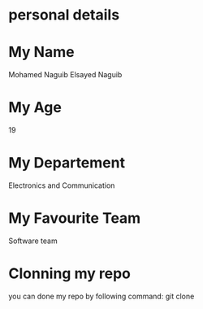 # personal details
# My Name
Mohamed Naguib Elsayed Naguib
# My Age
19
# My Departement
Electronics and Communication
# My Favourite Team 
Software team
# Clonning my repo
you can done my repo by following command:
git clone 
